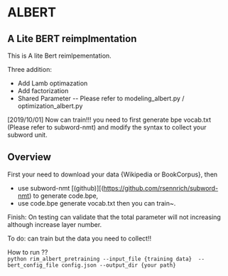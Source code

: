 # ALBERT

## A Lite BERT reimplmentation

This is A lite Bert reimlpementation.

Three addition:
* Add Lamb optimazation
* Add factorization
* Shared Parameter    -- Please refer to modeling_albert.py / optimization_albert.py

[2019/10/01] Now can train!!! you need to first generate bpe vocab.txt (Please refer to subword-nmt) and modify the syntax to collect your subword unit.

## Overview 
First your need to download your data {Wikipedia or BookCorpus}, then 
* use subword-nmt [(github)][(https://github.com/rsennrich/subword-nmt) to generate code.bpe, 
* use code.bpe generate vocab.txt then you can train~.


Finish:
    On testing can validate that the total parameter will not increasing although increase layer number.

To do:
    can train but the data you need to collect!!

How to run ?? <br>
`python rim_albert_pretraining --input_file {training data}  --bert_config_file config.json --output_dir {your path}`
